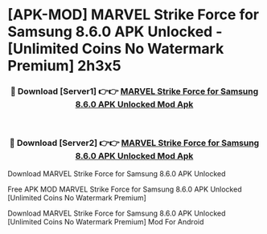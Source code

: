 # [APK-MOD] MARVEL Strike Force for Samsung 8.6.0 APK Unlocked - [Unlimited Coins No Watermark Premium] 2h3x5



<div align="center">
<h3>🔴 Download [Server1] 👉👉 <a href="https://momento.my/?title=MARVEL_Strike_Force_for_Samsung_8.6.0_APK_Unlocked">MARVEL Strike Force for Samsung 8.6.0 APK Unlocked Mod Apk</a></h3><br>

<h3>🔴 Download [Server2] 👉👉 <a href="https://momento.my/?title=MARVEL_Strike_Force_for_Samsung_8.6.0_APK_Unlocked">MARVEL Strike Force for Samsung 8.6.0 APK Unlocked Mod Apk</a></h3>
</div>



Download MARVEL Strike Force for Samsung 8.6.0 APK Unlocked 

Free APK MOD MARVEL Strike Force for Samsung 8.6.0 APK Unlocked [Unlimited Coins No Watermark Premium]

Download MARVEL Strike Force for Samsung 8.6.0 APK Unlocked [Unlimited Coins No Watermark Premium] Mod For Android
